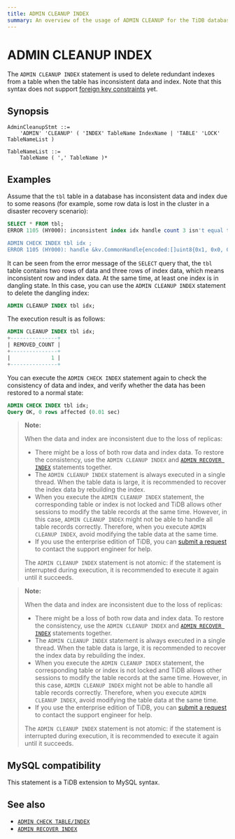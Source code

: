 ```yaml
---
title: ADMIN CLEANUP INDEX
summary: An overview of the usage of ADMIN CLEANUP for the TiDB database.
---
```


# ADMIN CLEANUP INDEX

The `ADMIN CLEANUP INDEX` statement is used to delete redundant indexes from a table when the table has inconsistent data and index. Note that this syntax does not support [foreign key constraints](/foreign-key.md) yet.

## Synopsis

```ebnf+diagram
AdminCleanupStmt ::=
    'ADMIN' 'CLEANUP' ( 'INDEX' TableName IndexName | 'TABLE' 'LOCK' TableNameList )

TableNameList ::=
    TableName ( ',' TableName )*
```

## Examples

Assume that the `tbl` table in a database has inconsistent data and index due to some reasons (for example, some row data is lost in the cluster in a disaster recovery scenario):

```sql
SELECT * FROM tbl;
ERROR 1105 (HY000): inconsistent index idx handle count 3 isn't equal to value count 2

ADMIN CHECK INDEX tbl idx ;
ERROR 1105 (HY000): handle &kv.CommonHandle{encoded:[]uint8{0x1, 0x0, 0x0, 0x0, 0x0, 0x0, 0x0, 0x0, 0x0, 0xf8}, colEndOffsets:[]uint16{0xa}}, index:types.Datum{k:0x5, decimal:0x0, length:0x0, i:0, collation:"utf8mb4_bin", b:[]uint8{0x0}, x:interface {}(nil)} != record:<nil>
```

It can be seen from the error message of the `SELECT` query that, the `tbl` table contains two rows of data and three rows of index data, which means inconsistent row and index data. At the same time, at least one index is in dangling state. In this case, you can use the `ADMIN CLEANUP INDEX` statement to delete the dangling index:

```sql
ADMIN CLEANUP INDEX tbl idx;
```

The execution result is as follows:

```sql
ADMIN CLEANUP INDEX tbl idx;
+---------------+
| REMOVED_COUNT |
+---------------+
|             1 |
+---------------+
```

You can execute the `ADMIN CHECK INDEX` statement again to check the consistency of data and index, and verify whether the data has been restored to a normal state:

```sql
ADMIN CHECK INDEX tbl idx;
Query OK, 0 rows affected (0.01 sec)
```

<CustomContent platform="tidb">

> **Note:**
>
> When the data and index are inconsistent due to the loss of replicas:
>
> - There might be a loss of both row data and index data. To restore the consistency, use the `ADMIN CLEANUP INDEX` and [`ADMIN RECOVER INDEX`](/sql-statements/sql-statement-admin-recover.md) statements together.
> - The `ADMIN CLEANUP INDEX` statement is always executed in a single thread. When the table data is large, it is recommended to recover the index data by rebuilding the index.
> - When you execute the `ADMIN CLEANUP INDEX` statement, the corresponding table or index is not locked and TiDB allows other sessions to modify the table records at the same time. However, in this case, `ADMIN CLEANUP INDEX` might not be able to handle all table records correctly. Therefore, when you execute `ADMIN CLEANUP INDEX`, avoid modifying the table data at the same time.
> - If you use the enterprise edition of TiDB, you can [submit a request](/support.md) to contact the support engineer for help.
>
> The `ADMIN CLEANUP INDEX` statement is not atomic: if the statement is interrupted during execution, it is recommended to execute it again until it succeeds.

</CustomContent>

<CustomContent platform="tidb-cloud">

> **Note:**
>
> When the data and index are inconsistent due to the loss of replicas:
>
> - There might be a loss of both row data and index data. To restore the consistency, use the `ADMIN CLEANUP INDEX` and [`ADMIN RECOVER INDEX`](/sql-statements/sql-statement-admin-recover.md) statements together.
> - The `ADMIN CLEANUP INDEX` statement is always executed in a single thread. When the table data is large, it is recommended to recover the index data by rebuilding the index.
> - When you execute the `ADMIN CLEANUP INDEX` statement, the corresponding table or index is not locked and TiDB allows other sessions to modify the table records at the same time. However, in this case, `ADMIN CLEANUP INDEX` might not be able to handle all table records correctly. Therefore, when you execute `ADMIN CLEANUP INDEX`, avoid modifying the table data at the same time.
> - If you use the enterprise edition of TiDB, you can [submit a request](https://tidb.support.pingcap.com/) to contact the support engineer for help.
>
> The `ADMIN CLEANUP INDEX` statement is not atomic: if the statement is interrupted during execution, it is recommended to execute it again until it succeeds.

</CustomContent>

## MySQL compatibility

This statement is a TiDB extension to MySQL syntax.

## See also

* [`ADMIN CHECK TABLE/INDEX`](/sql-statements/sql-statement-admin-check-table-index.md)
* [`ADMIN RECOVER INDEX`](/sql-statements/sql-statement-admin-recover.md)
